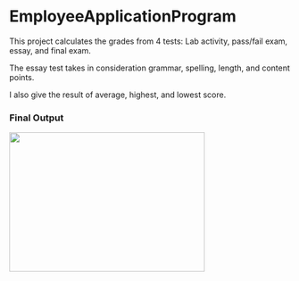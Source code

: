 <h1>EmployeeApplicationProgram </h1>

<p>This project calculates the grades from 4 tests: Lab activity, pass/fail exam, essay, and final exam.</p>

<p>The essay test takes in consideration grammar, spelling, length, and content points.</>

<p>I also give the result of average, highest, and lowest score.</p>

<h3>Final Output</h3>

<img src="https://suelenduarte.github.io/EmployeeApplicationProgram/images/employee-java.png" width = 350 height = 250> 
